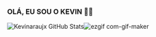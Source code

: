 ### OLÁ, EU SOU O KEVIN 👊🏼

![Kevinaraujx GitHub Stats](https://kevinaraujx-github-readme-stats-kevinaraujx.vercel.app/api?username=kevinaraujx&show_icons=true)![ezgif com-gif-maker](https://user-images.githubusercontent.com/82170234/115327090-b9be7380-a164-11eb-887b-c357ce70b048.gif)

